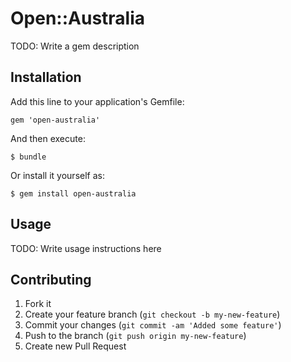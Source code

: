 # Open::Australia

TODO: Write a gem description

## Installation

Add this line to your application's Gemfile:

    gem 'open-australia'

And then execute:

    $ bundle

Or install it yourself as:

    $ gem install open-australia

## Usage

TODO: Write usage instructions here

## Contributing

1. Fork it
2. Create your feature branch (`git checkout -b my-new-feature`)
3. Commit your changes (`git commit -am 'Added some feature'`)
4. Push to the branch (`git push origin my-new-feature`)
5. Create new Pull Request
